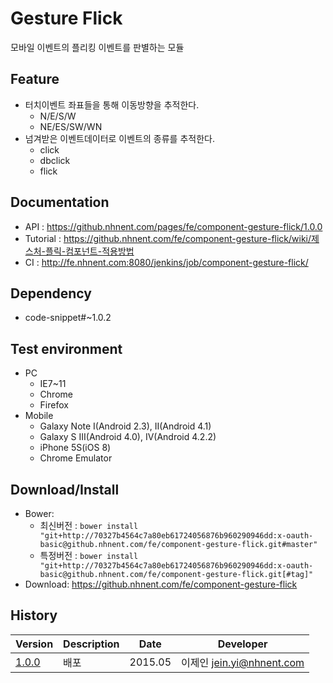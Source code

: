 Gesture Flick
===============
모바일 이벤트의 플리킹 이벤트를 판별하는 모듈

## Feature
* 터치이벤트 좌표들을 통해 이동방향을 추적한다.
	* N/E/S/W
	* NE/ES/SW/WN
* 넘겨받은 이벤트데이터로 이벤트의 종류를 추적한다.
	* click
	* dbclick
	* flick

## Documentation
* API : https://github.nhnent.com/pages/fe/component-gesture-flick/1.0.0
* Tutorial : https://github.nhnent.com/fe/component-gesture-flick/wiki/제스처-플릭-컴포넌트-적용방법
* CI : http://fe.nhnent.com:8080/jenkins/job/component-gesture-flick/



## Dependency
* code-snippet#~1.0.2

## Test environment
* PC
	* IE7~11
	* Chrome
	* Firefox
* Mobile
	* Galaxy Note I(Android 2.3), II(Android 4.1)
	* Galaxy S III(Android 4.0), IV(Android 4.2.2)
	* iPhone 5S(iOS 8)
	* Chrome Emulator


## Download/Install
* Bower:
   * 최신버전 : `bower install "git+http://70327b4564c7a80eb61724056876b960290946dd:x-oauth-basic@github.nhnent.com/fe/component-gesture-flick.git#master"`
   * 특정버전 : `bower install "git+http://70327b4564c7a80eb61724056876b960290946dd:x-oauth-basic@github.nhnent.com/fe/component-gesture-flick.git[#tag]"`
* Download: https://github.nhnent.com/fe/component-gesture-flick

## History
| Version | Description | Date | Developer |
| ---- | ---- | ---- | ---- |
| <a href="https://github.nhnent.com/pages/fe/component-gesture-flick/1.0.0">1.0.0</a> | 배포 | 2015.05 | 이제인 <jein.yi@nhnent.com> |
